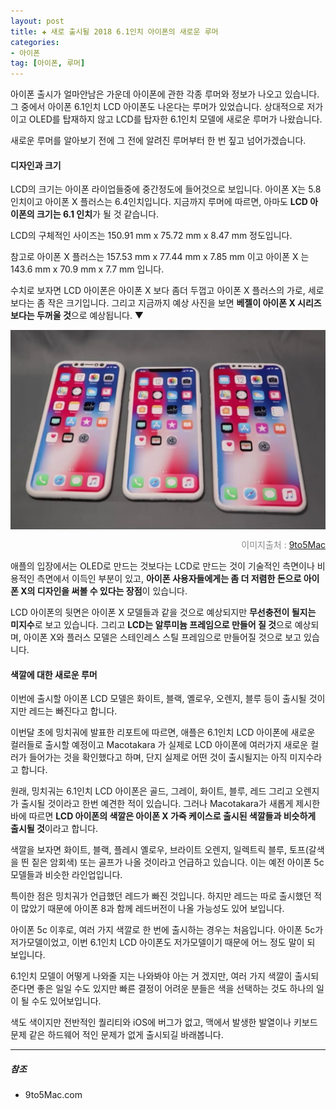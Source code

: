 ```yaml
---  
layout: post  
title: ✚ 새로 출시될 2018 6.1인치 아이폰의 새로운 루머
categories:
- 아이폰
tag: [아이폰, 루머]
---  
```

<p class="drop-korean">
아이폰 출시가 얼마안남은 가운데 아이폰에 관한 각종 루머와 정보가 나오고 있습니다. 그 중에서 아이폰 6.1인치 LCD 아이폰도 나온다는 루머가 있었습니다. 상대적으로 저가이고 OLED를 탑재하지 않고 LCD를 탑자한 6.1인치 모델에 새로운 루머가 나왔습니다.
</p>

새로운 루머를 알아보기 전에 그 전에 알려진 루머부터 한 번 짚고 넘어가겠습니다.

#### 디자인과 크기
LCD의 크기는 아이폰 라이업들중에 중간정도에 들어것으로 보입니다. 아이폰 X는 5.8인치이고 아이폰 X 플러스는 6.4인치입니다. 지금까지 루머에 따르면, 아마도 **LCD 아이폰의 크기는 6.1 인치**가 될 것 같습니다.

LCD의 구체적인 사이즈는 150.91 mm x 75.72 mm x 8.47 mm 정도입니다.  

참고로 아이폰 X 플러스는 157.53 mm x 77.44 mm x 7.85 mm 이고 아이폰 X 는 143.6 mm x 70.9 mm x 7.7 mm 입니다.

수치로 보자면 LCD 아이폰은 아이폰 X 보다 좀더 두껍고 아이폰 X 플러스의 가로, 세로 보다는 좀 작은 크기입니다. 그리고 지금까지 예상 사진을 보면 **베젤이 아이폰 X 시리즈보다는 두꺼울 것**으로 예상됩니다. ▼

<div class="markdown-image">
<img src="/assets/article_images/2018-07-25-6.1iphone/1.png" alt="" align="middle"/><p style="text-align:right;  color:#878787"> 이미지출처 : <a href="https://9to5mac.com/2018/07/01/lcd-iphone-price-specs-release/"> 9to5Mac </a></p> </div>

애플의 입장에서는 OLED로 만드는 것보다는 LCD로 만드는 것이 기술적인 측면이나 비용적인 측면에서 이득인 부분이 있고, **아이폰 사용자들에게는 좀 더 저렴한 돈으로 아이폰 X의 디자인을 써볼 수 있다는 장점**이 있습니다.

LCD 아이폰의 뒷면은 아이폰 X 모델들과 같을 것으로 예상되지만 **무선충전이 될지는 미지수**로 보고 있습니다. 그리고 **LCD는 알루미늄 프레임으로 만들어 질 것**으로 예상되며, 아이폰 X와 플러스 모델은 스테인레스 스틸 프레임으로 만들어질 것으로 보고 있습니다.

#### 색깔에 대한 새로운 루머
이번에 출시할 아이폰 LCD 모델은 화이트, 블랙, 옐로우, 오렌지, 블루 등이 출시될 것이지만 레드는 빠진다고 합니다.

이번달 초에 밍치궈에 발표한 리포트에 따르면, 애플은 6.1인치 LCD 아이폰에 새로운 컬러들로 출시할 예정이고 Macotakara 가 실제로 LCD 아이폰에 여러가지 새로운 컬러가 들어가는 것을 확인했다고 하며, 단지 실제로 어떤 것이 출시될지는 아직 미지수라고 합니다.

원래, 밍치궈는 6.1인치 LCD 아이폰은 골드, 그레이, 화이트, 블루, 레드 그리고 오렌지가 출시될 것이라고 한번 예견한 적이 있습니다. 그러나 Macotakara가 새롭게 제시한 바에 따르면 **LCD 아이폰의 색깔은 아이폰 X 가죽 케이스로 출시된 색깔들과 비슷하게 출시될 것**이라고 합니다.

색깔을 보자면 화이트, 블랙, 플레시 옐로우, 브라이트 오렌지, 일렉트릭 블루, 토프(갈색을 띈 짙은 암회색) 또는 골프가 나올 것이라고 언급하고 있습니다. 이는 예전 아이폰 5c 모델들과 비슷한 라인업입니다.

특이한 점은 밍치궈가 언급했던 레드가 빠진 것입니다. 하지만 레드는 따로 출시했던 적이 많았기 때문에 아이폰 8과 함께 레드버전이 나올 가능성도 있어 보입니다.

아이폰 5c 이후로, 여러 가지 색깔로 한 번에 출시하는 경우는 처음입니다. 아이폰 5c가 저가모델이었고, 이번 6.1인치 LCD 아이폰도 저가모델이기 때문에 어느 정도 말이 되 보입니다.

6.1인치 모델이 어떻게 나와줄 지는 나와봐야 아는 거 겠지만, 여러 가지 색깔이 출시되 준다면 좋은 일일 수도 있지만 빠른 결정이 어려운 분들은 색을 선택하는 것도 하나의 일이 될 수도 있어보입니다.

색도 색이지만 전반적인 퀄리티와 iOS에 버그가 없고, 맥에서 발생한 발열이나 키보드문제 같은 하드웨어 적인 문제가 없게 출시되길 바래봅니다.

---

##### 참조
* 9to5Mac.com

